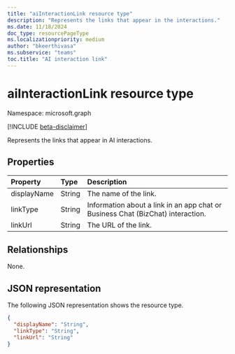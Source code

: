 ```yaml
---
title: "aiInteractionLink resource type"
description: "Represents the links that appear in the interactions."
ms.date: 11/18/2024
doc_type: resourcePageType
ms.localizationpriority: medium
author: "bkeerthivasa"
ms.subservice: "teams"
toc.title: "AI interaction link"
---
```


# aiInteractionLink resource type

Namespace: microsoft.graph

[!INCLUDE [beta-disclaimer](../../includes/beta-disclaimer.md)]

Represents the links that appear in AI interactions. 

## Properties

| Property   | Type | Description |
|:---------------|:--------|:----------|
| displayName | String | The name of the link. |
| linkType | String | Information about a link in an app chat or Business Chat (BizChat) interaction. |
| linkUrl | String | The URL of the link. |

## Relationships

None.

## JSON representation

The following JSON representation shows the resource type.

<!--{
  "blockType": "resource",
  "optionalProperties": [],
  "keyProperty": "id",
  "baseType": "microsoft.graph.entity",
  "@odata.type": "microsoft.graph.aiInteractionLink"
}-->

```json
{
  "displayName": "String",
  "linkType": "String",
  "linkUrl": "String"
}
```
